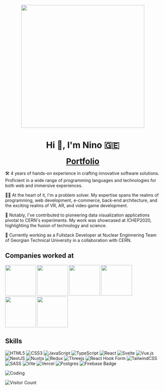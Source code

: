 <p align="center">
  <img src="ezgif.com-crop.gif" width="400">
</p>

<h1 align="center">Hi 👋, I'm Nino 🇬🇪</h1>
<p align="center">
    <a style="font-weight: bold; font-size:26px" href="">Portfolio</a>
</p>

🛠️ 4 years of hands-on experience in crafting innovative software solutions. Proficient in a wide range of programming languages and technologies for both web and immersive experiences.

👨‍💻 At the heart of it, I'm a problem solver. My expertise spans the realms of programming, web development, e-commerce, back-end architecture, and the exciting realms of VR, AR, and video game development.

🔬 Notably, I've contributed to pioneering data visualization applications pivotal to CERN's experiments. My work was showcased at ICHEP2020, highlighting the fusion of technology and science.

🚀 Currently working as a Fullstack Developer at Nuclear Enginnering Team of Georgian Technical University in a collaboration with CERN. 

## Companies worked at

<div>
<a href="https://www.cern.ch" target="_blank"> <img display="inline-block" height="100px" width="100px" src="https://logos-world.net/wp-content/uploads/2020/12/CERN-Logo.png"/></a>
<a href="https://www.lookers.co.uk/" target="_blank"><img display="inline-block" height="100px" width="100px" src="https://images.crunchbase.com/image/upload/c_lpad,f_auto,q_auto:eco,dpr_1/t613vc5mxzrq3hgruycy"/></a>
<a href="https://basic-fit.com/" target="_blank"><img display="inline-block" height="100px" width="100px" src="https://encrypted-tbn0.gstatic.com/images?q=tbn:ANd9GcRCcP-Y-DREZNTMk8Z7s1daEcLu4sMZUhX9HMFsDf4IKQ&s"/></a>
<a href="https://www.mizunousa.com/" target="_blank"><img display="inline-block" height="100px" width="100px" src="https://upload.wikimedia.org/wikipedia/commons/thumb/5/53/MIZUNO_logo.svg/2560px-MIZUNO_logo.svg.png"/></a>
<a href="https://sohohouse.com" target="_blank"><img display="inline-block" height="100px"  src="https://dq06ugkuram52.cloudfront.net/files/5404295/20704059-large.png"/></a>
<a href="https://www.maxinai.com/" target="_blank"><img display="inline-block" height="100px"  src="https://encrypted-tbn0.gstatic.com/images?q=tbn:ANd9GcTl8goQzdyXp6HDK1O0hwbkGKYYgw_Urpb-kOQ570zJqg&s"/></a>
</div>

## Skills

![HTML5](https://img.shields.io/badge/html5-%23E34F26.svg?style=for-the-badge&logo=html5&logoColor=white) ![CSS3](https://img.shields.io/badge/css3-%231572B6.svg?style=for-the-badge&logo=css3&logoColor=white) ![JavaScript](https://img.shields.io/badge/javascript-%23323330.svg?style=for-the-badge&logo=javascript&logoColor=%23F7DF1E) ![TypeScript](https://img.shields.io/badge/typescript-%23007ACC.svg?style=for-the-badge&logo=typescript&logoColor=white) ![React](https://img.shields.io/badge/react-%2320232a.svg?style=for-the-badge&logo=react&logoColor=%2361DAFB) ![Svelte](https://img.shields.io/badge/svelte-%23f1413d.svg?style=for-the-badge&logo=svelte&logoColor=white) ![Vue.js](https://img.shields.io/badge/vuejs-%2335495e.svg?style=for-the-badge&logo=vuedotjs&logoColor=%234FC08D) ![NextJS](https://img.shields.io/badge/next.js-000000?style=for-the-badge&logo=nextdotjs&logoColor=white) ![Nuxtjs](https://img.shields.io/badge/Nuxt-002E3B?style=for-the-badge&logo=nuxtdotjs&logoColor=#00DC82) ![Redux](https://img.shields.io/badge/redux-%23593d88.svg?style=for-the-badge&logo=redux&logoColor=white) ![Threejs](https://img.shields.io/badge/threejs-black?style=for-the-badge&logo=three.js&logoColor=white) ![React Hook Form](https://img.shields.io/badge/React%20Hook%20Form-%23EC5990.svg?style=for-the-badge&logo=reacthookform&logoColor=white) ![TailwindCSS](https://img.shields.io/badge/tailwindcss-%2338B2AC.svg?style=for-the-badge&logo=tailwind-css&logoColor=white) ![SASS](https://img.shields.io/badge/SASS-hotpink.svg?style=for-the-badge&logo=SASS&logoColor=white) ![Vite](https://img.shields.io/badge/vite-%23646CFF.svg?style=for-the-badge&logo=vite&logoColor=white) ![Vercel](https://img.shields.io/badge/vercel-%23000000.svg?style=for-the-badge&logo=vercel&logoColor=white) ![Postgres](https://img.shields.io/badge/postgres-%23316192.svg?style=for-the-badge&logo=postgresql&logoColor=white) ![Firebase Badge](https://img.shields.io/badge/Firebase-FFCA28?logo=firebase&logoColor=000&style=for-the-badge)

<img align="center" alt="Coding"  src="https://media.tenor.com/YZPnGuPeZv8AAAAd/coding.gifttps://giphy.com/clips/work-computer-laptop-1u01IRKm3cKUH4GU1U">

![Visitor Count](https://profile-counter.glitch.me/NinaZurash/count.svg)

